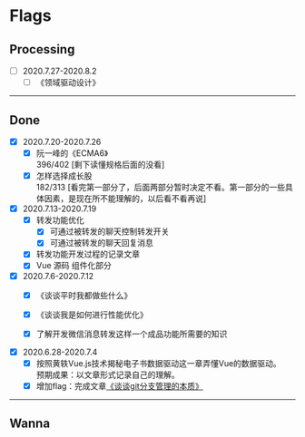 # Flags

## Processing

- [ ] 2020.7.27-2020.8.2
  - [ ] 《领域驱动设计》

--- 

## Done

- [X] 2020.7.20-2020.7.26
  - [X] 阮一峰的《ECMA6》  
    396/402
      [剩下读懂规格后面的没看]
  - [X] 怎样选择成长股  
    182/313
      [看完第一部分了，后面两部分暂时决定不看。第一部分的一些具体因素，是现在所不能理解的，以后看不看再说]

- [X] 2020.7.13-2020.7.19
	- [X] 转发功能优化  
		- [X] 可通过被转发的聊天控制转发开关   
		- [X] 可通过被转发的聊天回复消息  
	- [X] 转发功能开发过程的记录文章  
	- [X] Vue 源码 组件化部分  

- [x] 2020.7.6-2020.7.12
  - [x] 《谈谈平时我都做些什么》  
  - [x] 《谈谈我是如何进行性能优化》  
  - [x] 了解开发微信消息转发这样一个成品功能所需要的知识  


- [x] 2020.6.28-2020.7.4 
  - [x] 按照黄轶Vue.js技术揭秘电子书数据驱动这一章弄懂Vue的数据驱动。  
  预期成果：以文章形式记录自己的理解。
  - [x] 增加flag：完成文章[《谈谈git分支管理的本质》](https://github.com/Wetoria/How-to-growth-as-a-frontender/blob/master/04.%E8%B0%88%E8%B0%88git%E5%88%86%E6%94%AF%E7%AE%A1%E7%90%86%E7%9A%84%E6%9C%AC%E8%B4%A8.md)
  
--- 

## Wanna

